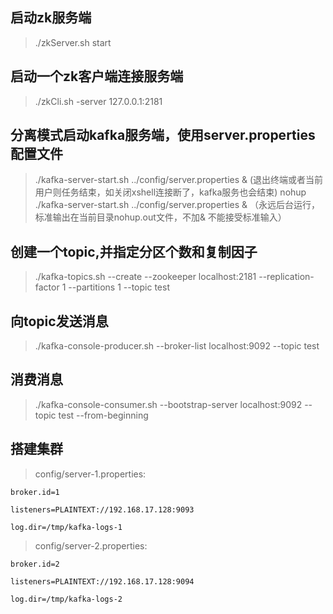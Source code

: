 ## 启动zk服务端
> ./zkServer.sh start  
## 启动一个zk客户端连接服务端
> ./zkCli.sh -server 127.0.0.1:2181  

## 分离模式启动kafka服务端，使用server.properties配置文件
> ./kafka-server-start.sh ../config/server.properties &  (退出终端或者当前用户则任务结束，如关闭xshell连接断了，kafka服务也会结束)
>  nohup ./kafka-server-start.sh ../config/server.properties  & （永远后台运行，标准输出在当前目录nohup.out文件，不加& 不能接受标准输入）

## 创建一个topic,并指定分区个数和复制因子
> ./kafka-topics.sh --create --zookeeper localhost:2181 --replication-factor 1 --partitions 1 --topic test

## 向topic发送消息
> ./kafka-console-producer.sh --broker-list localhost:9092 --topic test

## 消费消息
> ./kafka-console-consumer.sh --bootstrap-server localhost:9092 --topic test --from-beginning

## 搭建集群
> config/server-1.properties:

    broker.id=1
    
    listeners=PLAINTEXT://192.168.17.128:9093
    
    log.dir=/tmp/kafka-logs-1
 
 
> config/server-2.properties:

    broker.id=2
    
    listeners=PLAINTEXT://192.168.17.128:9094
    
    log.dir=/tmp/kafka-logs-2
